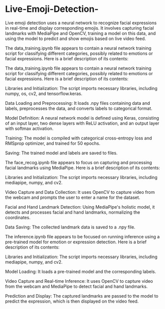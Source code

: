 # Live-Emoji-Detection-
Live emoji detection uses a neural network to recognize facial expressions in real-time and display corresponding emojis. It involves capturing facial landmarks with MediaPipe and OpenCV, training a model on this data, and using the model to predict and show emojis based on live video feed.

The data_training.ipynb file appears to contain a neural network training script for classifying different categories, possibly related to emotions or facial expressions. Here is a brief description of its contents:

The data_training.ipynb file appears to contain a neural network training script for classifying different categories, possibly related to emotions or facial expressions. Here is a brief description of its contents:

Libraries and Initialization: The script imports necessary libraries, including numpy, os, cv2, and tensorflow.keras.

Data Loading and Preprocessing: It loads .npy files containing data and labels, preprocesses the data, and converts labels to categorical format.

Model Definition: A neural network model is defined using Keras, consisting of an input layer, two dense layers with ReLU activation, and an output layer with softmax activation.

Training: The model is compiled with categorical cross-entropy loss and RMSprop optimizer, and trained for 50 epochs.

Saving: The trained model and labels are saved to files.


The face_recog.ipynb file appears to focus on capturing and processing facial landmarks using MediaPipe. Here is a brief description of its contents:

Libraries and Initialization: The script imports necessary libraries, including mediapipe, numpy, and cv2.

Video Capture and Data Collection: It uses OpenCV to capture video from the webcam and prompts the user to enter a name for the dataset.

Facial and Hand Landmark Detection: Using MediaPipe's holistic model, it detects and processes facial and hand landmarks, normalizing the coordinates.

Data Saving: The collected landmark data is saved to a .npy file.



The inference.ipynb file appears to be focused on running inference using a pre-trained model for emotion or expression detection. Here is a brief description of its contents:

Libraries and Initialization: The script imports necessary libraries, including mediapipe, numpy, and cv2.

Model Loading: It loads a pre-trained model and the corresponding labels.

Video Capture and Real-time Inference: It uses OpenCV to capture video from the webcam and MediaPipe to detect facial and hand landmarks.

Prediction and Display: The captured landmarks are passed to the model to predict the expression, which is then displayed on the video feed.

